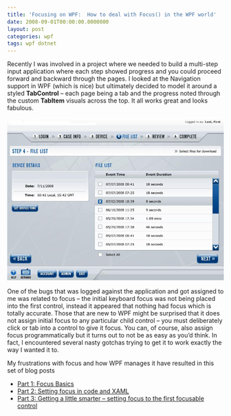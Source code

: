```yaml
---
title: 'Focusing on WPF:  How to deal with Focus() in the WPF world'
date: 2008-09-01T00:00:00.0000000
layout: post
categories: wpf
tags: wpf dotnet
---
```


Recently I was involved in a project where we needed to build a multi-step input application where each step showed progress and you could proceed forward and backward through the pages. I looked at the Navigation support in WPF (which is nice) but ultimately decided to model it around a styled **TabControl** – each page being a tab and the progress noted through the custom **TabItem** visuals across the top. It all works great and looks fabulous.

![](/images/navpage_ss.jpg.jpg)

One of the bugs that was logged against the application and got assigned to me was related to focus – the initial keyboard focus was not being placed into the first control, instead it appeared that nothing had focus which is totally accurate. Those that are new to WPF might be surprised that it does not assign initial focus to any particular child control – you must deliberately click or tab into a control to give it focus. You can, of course, also assign focus programmatically but it turns out to not be as easy as you’d think. In fact, I encountered several nasty gotchas trying to get it to work exactly the way I wanted it to.

My frustrations with focus and how WPF manages it have resulted in this set of blog posts

- [Part 1: Focus Basics](../part-1-its-basically-focus/)
- [Part 2: Setting focus in code and XAML](../part-2-changing-wpf-focus-in-code/)
- [Part 3: Getting a little smarter – setting focus to the first focusable control](../part-3-shifting-focus-to-the-first-available-element-in-wpf/)

